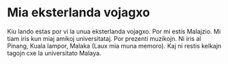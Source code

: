 <link rel="stylesheet" href="../stilo.css">

# Mia eksterlanda vojagxo
Kiu lando estas por vi la unua eksterlanda vojagxo. Por mi estis 
Malajzio. Mi tiam iris kun miaj amikoj universitataj. Por prezenti 
muzikojn. Ni iris al Pinang, Kuala lampor, Malaka (Laux mia muna memoro). Kaj ni restis kelkajn tagojn cxe la universitato Malaya.
